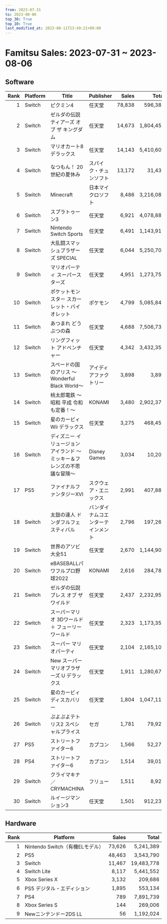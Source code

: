 ```yaml
---
from: 2023-07-31
to: 2023-08-06
top_30: True
top_10: True
last_modified_at: 2023-08-11T23:49:21+09:00
---
```

# Famitsu Sales: 2023-07-31 ~ 2023-08-06
## Software
| Rank | Platform | Title | Publisher | Sales | Total | Rate | New |
| -: | -- | -- | -- | -: | -: | -: | -- |
| 1 | Switch | ピクミン4 | 任天堂 | 78,838 | 596,388 | 20% |  |
| 2 | Switch | ゼルダの伝説　ティアーズ オブ ザ キングダム | 任天堂 | 14,673 | 1,804,457 | 20% |  |
| 3 | Switch | マリオカート8 デラックス | 任天堂 | 14,143 | 5,410,605 | 20% |  |
| 4 | Switch | なつもん！ 20世紀の夏休み | スパイク・チュンソフト | 13,172 | 31,439 | 20% |  |
| 5 | Switch | Minecraft | 日本マイクロソフト | 8,486 | 3,216,083 | 20% |  |
| 6 | Switch | スプラトゥーン3 | 任天堂 | 6,921 | 4,078,880 | 20% |  |
| 7 | Switch | Nintendo Switch Sports | 任天堂 | 6,491 | 1,143,918 | 20% |  |
| 8 | Switch | 大乱闘スマッシュブラザーズ SPECIAL | 任天堂 | 6,044 | 5,250,701 | 20% |  |
| 9 | Switch | マリオパーティ スーパースターズ | 任天堂 | 4,951 | 1,273,753 | 20% |  |
| 10 | Switch | ポケットモンスター スカーレット・バイオレット | ポケモン | 4,799 | 5,085,843 | 20% |  |
| 11 | Switch | あつまれ どうぶつの森 | 任天堂 | 4,688 | 7,506,737 | 20% |  |
| 12 | Switch | リングフィット アドベンチャー | 任天堂 | 4,342 | 3,432,358 | 20% |  |
| 13 | Switch | スペードの国のアリス 〜Wonderful Black World〜 | アイディアファクトリー | 3,898 | 3,898 | 20% | **New** |
| 14 | Switch | 桃太郎電鉄 〜昭和 平成 令和も定番！〜 | KONAMI | 3,480 | 2,902,376 | 20% |  |
| 15 | Switch | 星のカービィ Wii デラックス | 任天堂 | 3,275 | 468,451 | 20% |  |
| 16 | Switch | ディズニー イリュージョンアイランド 〜ミッキー＆フレンズの不思議な冒険〜 | Disney Games | 3,034 | 10,206 | 60% |  |
| 17 | PS5 | ファイナルファンタジーXVI | スクウェア・エニックス | 2,991 | 407,880 | 20% |  |
| 18 | Switch | 太鼓の達人 ドンダフルフェスティバル | バンダイナムコエンターテインメント | 2,796 | 197,268 | 20% |  |
| 19 | Switch | 世界のアソビ大全51 | 任天堂 | 2,670 | 1,144,903 | 20% |  |
| 20 | Switch | eBASEBALLパワフルプロ野球2022 | KONAMI | 2,616 | 284,783 | 20% |  |
| 21 | Switch | ゼルダの伝説 ブレス オブ ザ ワイルド | 任天堂 | 2,437 | 2,232,955 | 20% |  |
| 22 | Switch | スーパーマリオ 3Dワールド ＋ フューリーワールド | 任天堂 | 2,323 | 1,173,351 | 20% |  |
| 23 | Switch | スーパー マリオパーティ | 任天堂 | 2,104 | 2,165,108 | 20% |  |
| 24 | Switch | New スーパーマリオブラザーズ U デラックス | 任天堂 | 1,911 | 1,280,673 | 20% |  |
| 25 | Switch | 星のカービィ　ディスカバリー | 任天堂 | 1,804 | 1,047,119 | 20% |  |
| 26 | Switch | ぷよぷよテトリス2 スペシャルプライス | セガ | 1,781 | 79,929 | 20% |  |
| 27 | PS5 | ストリートファイター6 | カプコン | 1,566 | 52,277 | 20% |  |
| 28 | PS4 | ストリートファイター6 | カプコン | 1,514 | 39,015 | 20% |  |
| 29 | Switch | クライマキナ／CRYMACHINA | フリュー | 1,511 | 8,928 | 40% |  |
| 30 | Switch | ルイージマンション3 | 任天堂 | 1,501 | 912,238 | 20% |  |

## Hardware
| Rank | Platform | Sales | Total |
| -: | -- | -: | -: |
| 1 | Nintendo Switch（有機ELモデル） | 73,626 | 5,241,389 |
| 2 | PS5 | 48,463 | 3,543,790 |
| 3 | Switch | 11,467 | 19,483,778 |
| 4 | Switch Lite | 8,117 | 5,441,552 |
| 5 | Xbox Series X | 3,132 | 209,686 |
| 6 | PS5 デジタル・エディション | 1,895 | 553,134 |
| 7 | PS4 | 789 | 7,891,739 |
| 8 | Xbox Series S | 144 | 269,006 |
| 9 | Newニンテンドー2DS LL | 56 | 1,192,024 |